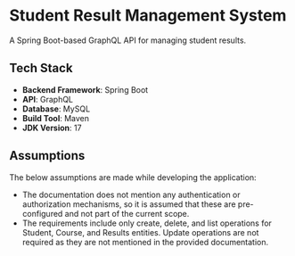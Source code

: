 # Student Result Management System

A Spring Boot-based GraphQL API for managing student results.
## Tech Stack
- **Backend Framework**: Spring Boot
- **API**: GraphQL
- **Database**: MySQL
- **Build Tool**: Maven
- **JDK Version**: 17


## Assumptions
The below assumptions are made while developing the application:
- The documentation does not mention any authentication or authorization mechanisms, so it is assumed that these are pre-configured and not part of the current scope.
- The requirements include only create, delete, and list operations for Student, Course, and Results entities. Update operations are not required as they are not mentioned in the provided documentation.